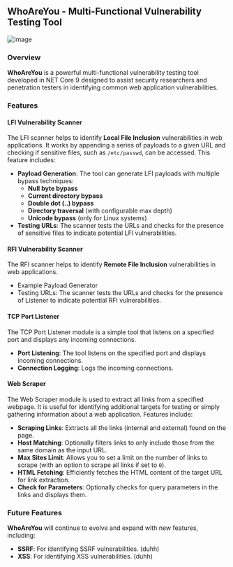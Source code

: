 ## WhoAreYou - Multi-Functional Vulnerability Testing Tool

![image](https://github.com/user-attachments/assets/5577cc07-de78-4e4c-87f4-0b5cd0a42938)

### Overview

**WhoAreYou** is a powerful multi-functional vulnerability testing tool developed in NET Core 9 designed to assist
security researchers and penetration testers in identifying common web application vulnerabilities.

### Features

#### LFI Vulnerability Scanner

The LFI scanner helps to identify **Local File Inclusion** vulnerabilities in web applications. It works by appending a
series of payloads to a given URL and checking if sensitive files, such as `/etc/passwd`, can be accessed. This feature
includes:

- **Payload Generation**: The tool can generate LFI payloads with multiple bypass techniques:
    - **Null byte bypass**
    - **Current directory bypass**
    - **Double dot (..) bypass**
    - **Directory traversal** (with configurable max depth)
    - **Unicode bypass** (only for Linux systems)
- **Testing URLs**: The scanner tests the URLs and checks for the presence of sensitive files to indicate potential LFI
  vulnerabilities.

#### RFI Vulnerability Scanner

The RFI scanner helps to identify **Remote File Inclusion** vulnerabilities in web applications.

- Example Payload Generator
- Testing URLs: The scanner tests the URLs and checks for the presence of Listener to indicate potential RFI
  vulnerabilities.

#### TCP Port Listener

The TCP Port Listener module is a simple tool that listens on a specified port and displays any incoming connections.

- **Port Listening**: The tool listens on the specified port and displays incoming connections.
- **Connection Logging**: Logs the incoming connections.

#### Web Scraper

The Web Scraper module is used to extract all links from a specified webpage. It is useful for identifying additional
targets for testing or simply gathering information about a web application. Features include:

- **Scraping Links**: Extracts all the links (internal and external) found on the page.
- **Host Matching**: Optionally filters links to only include those from the same domain as the input URL.
- **Max Sites Limit**: Allows you to set a limit on the number of links to scrape (with an option to scrape all links if
  set to `0`).
- **HTML Fetching**: Efficiently fetches the HTML content of the target URL for link extraction.
- **Check for Parameters**: Optionally checks for query parameters in the links and displays them.

### Future Features

**WhoAreYou** will continue to evolve and expand with new features, including:

- **SSRF**: For identifying SSRF vulnerabilities. (duhh)
- **XSS**: For identifying XSS vulnerabilities. (duhh)
